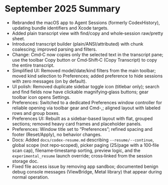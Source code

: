 # September 2025 Summary

- Rebranded the macOS app to Agent Sessions (formerly CodexHistory), updating bundle identifiers and Xcode targets.
- Added plain transcript view with find/copy and whole‑session raw/pretty sheet.
- Introduced transcript builder (plain/ANSI/attributed) with chunk coalescing; improved parsing and filters.
- Change: Cmd‑C now copies only the selected text in the transcript pane; use the toolbar Copy button or Cmd‑Shift‑C (Copy Transcript) to copy the entire transcript.
- Simplified UI: Removed model/date/kind filters from the main toolbar; moved kind selection to Preferences; added preference to hide sessions with zero messages (on by default).
 - UI polish: Removed duplicate sidebar toggle icon (titlebar only); search and find fields now have clickable magnifying‑glass buttons; gear toolbar icon opens Settings.
- Preferences: Switched to a dedicated Preferences window controller for reliable opening via toolbar gear and Cmd-,; aligned layout with labeled rows and group boxes.
 - Preferences UI: Rebuilt as a sidebar-based layout with flat, grouped sections; removed heavy card frames and placeholder panels.
 - Preferences: Window title set to “Preferences”; refined spacing and footer (Reset/Apply), no behavior changes.
 - Docs: Added `docs/codex-resume.md` describing `--resume/--continue`, global scope (not repo‑scoped), picker paging (25/page with a 100‑file scan cap), filename‑timestamp sorting, preview logic, and the `experimental_resume` launch override; cross‑linked from the session storage doc.
- Fixed file access issue by removing app sandbox; documented benign debug console messages (ViewBridge, Metal library) that appear during normal operation.
